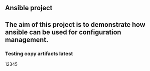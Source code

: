 ## Ansible project

## The aim of this  project is to demonstrate how ansible can be used for configuration management.
### Testing copy artifacts latest
12345
